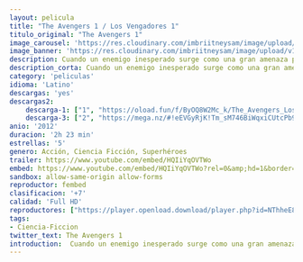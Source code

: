 ```yaml
---
layout: pelicula
title: "The Avengers 1 / Los Vengadores 1"
titulo_original: "The Avengers 1"
image_carousel: 'https://res.cloudinary.com/imbriitneysam/image/upload/v1545010921/vengadores-1-poster-min.jpg'
image_banner: 'https://res.cloudinary.com/imbriitneysam/image/upload/v1545010921/vengadores-1-banner-min.jpg'
description: Cuando un enemigo inesperado surge como una gran amenaza para la seguridad mundial, Nick Fury, director de la Agencia SHIELD, decide reclutar a un equipo para salvar al mundo de un desastre casi seguro. Adaptación del cómic de Marvel Los Vengadores, el legendario grupo de superhéroes formado por Ironman, Hulk, Thor y el Capitán América entre otros.
description_corta: Cuando un enemigo inesperado surge como una gran amenaza para la seguridad mundial, Nick Fury, director de la Agencia SHIELD, decide reclutar a un equipo para salvar al mundo de un desastre casi seguro. Adaptación del cómic de Marvel Los...
category: 'peliculas'
idioma: 'Latino'
descargas: 'yes'
descargas2:
    descarga-1: ["1", "https://oload.fun/f/ByOQ8W2Mc_k/The_Avengers_Los_Vengadores_-_Marvel_Los_vengadores_-_The_Avengers_%282012%29.MP4.mp4", "https://www.google.com/s2/favicons?domain=openload.co","OpenLoad","https://res.cloudinary.com/imbriitneysam/image/upload/v1541473684/mexico.png", "Latino", "Full HD"]
    descarga-3: ["2", "https://mega.nz/#!eEVGyRjK!Tm_sM746BiWqxiCUtcPb90jHTN4IphNcbrv-UEq7ND4", "https://www.google.com/s2/favicons?domain=mega.nz","Mega","https://res.cloudinary.com/imbriitneysam/image/upload/v1541473684/mexico.png", "Latino", "Full HD"]
anio: '2012'
duracion: '2h 23 min'
estrellas: '5'
genero: Acción, Ciencia Ficción, Superhéroes
trailer: https://www.youtube.com/embed/HQIiYqOVTWo
embed: https://www.youtube.com/embed/HQIiYqOVTWo?rel=0&amp;hd=1&border=0&wmode=opaque&enablejsapi=1&modestbranding=1&controls=1&showinfo=1
sandbox: allow-same-origin allow-forms
reproductor: fembed
clasificacion: '+7'
calidad: 'Full HD'
reproductores: ["https://player.openload.download/player.php?id=NThheE8vVlFPWUVQaGo2Y0JxclF0b09pb00rMGpuQmdoc1NJK3lCNXhxZ0czMGVpWHBKNHIwN0x2c1duNmc0TXdlZ1p1MjlyU0F1SFVWUkw5SThXaVE9PQ","https://player.openplay.vip/player.php?id=Mjg3MQ","https://www.xtream.to/public/dist/index.html?id=10659d08ce344b44b382251c6f390623&title=The%20Avengers","https://www.zembed.to/public/dist/asteroid.html?id=cb6167234ba06bda52f65c6ddff70ba8&title=The%20Avengers","https://www.zembed.to/public/dist/asteroid.html?id=01d78ae944cf39a69b1572a276e34755&title=The%20Avengers","https://api.cuevana3.io/olpremium/gd.php?file=ek5lbm9xYWNrS0xNejZabVlkSFIyTkxQb3BPWDB0UFkwY3lvbjJIRjBPQ1QwNStUck1mVG9kVExvM0djeHA3VnFybXRscUdvMWRXNHRZbU1lYXVUeDg2cGpKVmp4cXpBejYxcGszdkd6OWFuMTR5VWVzYXl5THk5Z0grZzFxakl1cm1ubDRtd3V0ZW90YXFFcmJpVHdxclBxSWlJMXF2SnFLVjhqSXE3a3MyNXNYeVZpYnlVeWRDa1pJaUkycmpJdVpoK2pIcVR6OVRSejM2Vm9OTFd5cnFvYklLRWlNbmYxOG1ZYjZ6SDFBPT0","https://api.cuevana3.io/rr/gd.php?h=ek5lbm9xYWNrS0xJMVp5b21KREk0dFBLbjVkaHhkRGdrOG1jbnBpUnhhS1YxM2gwb0t1ank4V21aYVdxMXRyc3FkT2VtYUthME1PcXZYZWhlNnlZemRDU3FadVkyUT09","https://api.cuevana3.io/stream/index.php?file=ek5lbm9xYWNrS0xJMVp5b21KREk0dFBLbjVkaHhkRGdrOG1jbnBpUnhhS1YxM2gwb0t1ank4V21aYVdxMXRyc3FkT2VtYUthME1PcXZYZWhlNnlZemRDU3FadVkyYURhMDlLYW5walN5ZUxZMHFadnJNZlU"]
tags:
- Ciencia-Ficcion
twitter_text: The Avengers 1
introduction:  Cuando un enemigo inesperado surge como una gran amenaza para la seguridad mundial, Nick Fury, director de la Agencia SHIELD, decide reclutar a un equipo para salvar al mundo de un desastre casi seguro. Adaptación del cómic de Marvel Los
---
```












